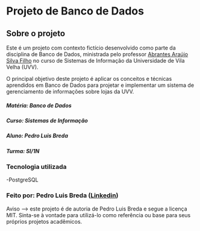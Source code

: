# Projeto de Banco de Dados


## Sobre o projeto 
 Este é um projeto com contexto fictício desenvolvido como parte da disciplina de Banco de Dados, ministrada pelo professor [Abrantes Araújo Silva Filho](https://github.com/abrantesasf) no curso de Sistemas de Informação da Universidade de Vila Velha (UVV).

 O principal objetivo deste projeto é aplicar os conceitos e técnicas aprendidos em Banco de Dados para projetar e implementar um sistema de gerenciamento de informações sobre lojas da UVV.

##### Matéria: Banco de Dados
##### Curso: Sistemas de Informação
##### Aluno: Pedro Luis Breda
##### Turma: SI/1N

### Tecnologia utilizada
  -PostgreSQL

### Feito por: Pedro Luis Breda ([Linkedin](https://www.linkedin.com/in/pedro-lu%C3%ADs-breda-3bb20b265/))

Aviso --> este projeto é de autoria de Pedro Luis Breda e segue a licença MIT. Sinta-se à vontade para utilizá-lo como referência ou base para seus próprios projetos acadêmicos.
